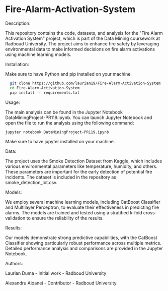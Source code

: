 # Fire-Alarm-Activation-System

Description:

  This repository contains the code, datasets, and analysis for the "Fire Alarm Activation System" project, which is part of the Data Mining coursework at Radboud University. The project aims to enhance fire safety by leveraging environmental data to make informed decisions on fire alarm activations using machine learning models.

Installation:

Make sure to have Python and pip installed on your machine.
```bash
  git clone https://github.com/laurian19/Fire-Alarm-Activation-System
  cd Fire-Alarm-Activation-System
  pip install -r requirements.txt
```
Usage: 

  The main analysis can be found in the Jupyter Notebook DataMiningProject-PR119.ipynb. You can launch Jupyter Notebook and open the file to run the analysis using the following command:
```bash
jupyter notebook DataMiningProject-PR119.ipynb
```
Make sure to have jupyter installed on your machine.  

Data:

  The project uses the Smoke Detection Dataset from Kaggle, which includes various environmental parameters like temperature, humidity, and others. These parameters are important for the early detection of potential fire incidents. The dataset is included in the repository as smoke_detection_iot.csv.

Models: 

  We employ several machine learning models, including CatBoost Classifier and Multilayer Perceptron, to evaluate their effectiveness in predicting fire alarms. The models are trained and tested using a stratified k-fold cross-validation to ensure the reliability of the results.

Results: 

  Our models demonstrate strong predictive capabilities, with the CatBoost Classifier showing particularly robust performance across multiple metrics. Detailed performance analysis and comparisons are provided in the Jupyter Notebook.

Authors:

  Laurian Duma - Initial work - Radboud University
  
  Alexandru Aioanei - Contributor - Radboud University
